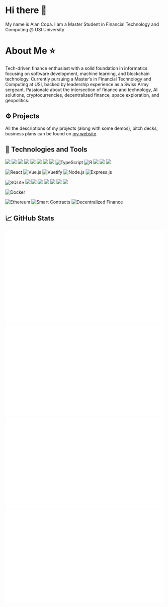 # Hi there :wave:

My name is Alan Copa. I am a Master Student in Financial Technology and Computing @ USI University

# About Me :star:

Tech-driven finance enthusiast with a solid foundation in informatics focusing on software development, machine learning, and blockchain technology. Currently pursuing a Master’s in Financial Technology and Computing at USI, backed by leadership experience as a Swiss Army sergeant. Passionate about the intersection of finance and technology, AI solutions, cryptocurrencies, decentralized finance, space exploration, and geopolitics.

## :gear: Projects
All the descriptions of my projects (along with some demos), pitch decks, business plans can be found on [my website](https://aagcopa-portfolio.vercel.app/).

## :wrench: Technologies and Tools

![](https://img.shields.io/badge/OS-Linux-informational?style=flat&logo=linux&logoColor=white&color=2bbc8a)
![](https://img.shields.io/badge/Code-Python-informational?style=flat&logo=python&logoColor=white&color=ee672f)
![](https://img.shields.io/badge/Code-Java-informational?style=flat&logo=java&logoColor=white&color=ee672f)
![](https://img.shields.io/badge/Code-C%23-orange?logo=csharp)
![](https://img.shields.io/badge/Code-C/C++-informational?style=flat&logo=c%2B%2B&logoColor=white&color=ee672f)
![](https://img.shields.io/badge/Code-HTML5-informational?style=flat&logo=html5&logoColor=white&color=ee672f)
![](https://img.shields.io/badge/Code-CSS3-informational?style=flat&logo=css3&logoColor=white&color=ee672f)
![](https://img.shields.io/badge/Code-Javascript-informational?style=flat&logo=javascript&logoColor=white&color=ee672f)
![TypeScript](https://img.shields.io/badge/Code-TypeScript-informational?style=flat&logo=typescript&logoColor=white&color=ee672f)
![R](https://img.shields.io/badge/Code-R-informational?style=flat&logo=r&logoColor=white&color=ee672f)
![](https://img.shields.io/badge/Code-MATLAB-informational?style=flat&logo=matrix&logoColor=white&color=ee672f)
![](https://img.shields.io/badge/Code-LaTeX-informational?style=flat&logo=latex&logoColor=white&color=ee672f)
![](https://img.shields.io/badge/Code-MySQL-informational?style=flat&logo=mysql&logoColor=white&color=ee672f)

![React](https://img.shields.io/badge/Framework-React-informational?style=flat&logo=react&logoColor=white&color=61DAFB)
![Vue.js](https://img.shields.io/badge/Framework-Vue.js-informational?style=flat&logo=vue.js&logoColor=white&color=42b883)
![Vuetify](https://img.shields.io/badge/Framework-Vuetify-informational?style=flat&logo=vuetify&logoColor=white&color=1867C0)
![Node.js](https://img.shields.io/badge/Framework-Node.js-informational?style=flat&logo=node.js&logoColor=white&color=68A063)
![Express.js](https://img.shields.io/badge/Framework-Express.js-informational?style=flat&logo=express&logoColor=white&color=000000)

![SQLite](https://img.shields.io/badge/Database-SQLite-informational?style=flat&logo=sqlite&logoColor=white&color=003B57)
![](https://img.shields.io/badge/Tools-MongoDB-informational?style=flat&logo=mongodb&logoColor=white&color=0f80c0)
![](https://img.shields.io/badge/Tools-VSCode-informational?style=flat&logo=visual-studio-code&logoColor=white&color=0f80c0)
![](https://img.shields.io/badge/Tools-JetBrains_Suite-informational?style=flat&logo=jetbrains&logoColor=white&color=0f80c0)
![](https://img.shields.io/badge/Tools-Postman-informational?style=flat&logo=postman&logoColor=white&color=0f80c0)
![](https://img.shields.io/badge/Tools-Visual_Studio_Code-informational?style=flat&logo=visual-studio-code&logoColor=white&color=0f80c0)
![](https://img.shields.io/badge/Tools-Git-informational?style=flat&logo=git&logoColor=white&color=0f80c0)
![](https://img.shields.io/badge/Tools-GitLab-informational?style=flat&logo=git&logoColor=white&color=0f80c0)

![Docker](https://img.shields.io/badge/Tools-Docker-informational?style=flat&logo=docker&logoColor=white&color=2496ED)
<!-- 
![Kubernetes](https://img.shields.io/badge/Tools-Kubernetes-informational?style=flat&logo=kubernetes&logoColor=white&color=326CE5)
![AWS](https://img.shields.io/badge/Tools-AWS-informational?style=flat&logo=amazon-aws&logoColor=white&color=232F3E)
![Google Cloud](https://img.shields.io/badge/Tools-Google_Cloud-informational?style=flat&logo=google-cloud&logoColor=white&color=4285F4)
-->

![Ethereum](https://img.shields.io/badge/Blockchain-Ethereum-informational?style=flat&logo=ethereum&logoColor=white&color=3C3C3D)
![Smart Contracts](https://img.shields.io/badge/Blockchain-Smart_Contracts-informational?style=flat&logo=solidity&logoColor=white&color=363636)
![Decentralized Finance](https://img.shields.io/badge/Blockchain-Decentralized_Finance-informational?style=flat&logo=bitcoin&logoColor=white&color=F7931A)

## :chart_with_upwards_trend: GitHub Stats
![](https://raw.githubusercontent.com/Alan-Copa/github-stats/master/generated/overview.svg#gh-dark-mode-only)
![](https://raw.githubusercontent.com/Alan-Copa/github-stats/master/generated/overview.svg#gh-light-mode-only)
![](https://raw.githubusercontent.com/Alan-Copa/github-stats/master/generated/languages.svg#gh-dark-mode-only)
![](https://raw.githubusercontent.com/Alan-Copa/github-stats/master/generated/languages.svg#gh-light-mode-only)


<!--
**Alan-Copa/Alan-Copa** is a ✨ _special_ ✨ repository because its `README.md` (this file) appears on your GitHub profile.

Here are some ideas to get you started:

- 🔭 I’m currently working on ...
- 🌱 I’m currently learning ...
- 👯 I’m looking to collaborate on ...
- 🤔 I’m looking for help with ...
- 💬 Ask me about ...
- 📫 How to reach me: ...
- 😄 Pronouns: ...
- ⚡ Fun fact: ...
-->
